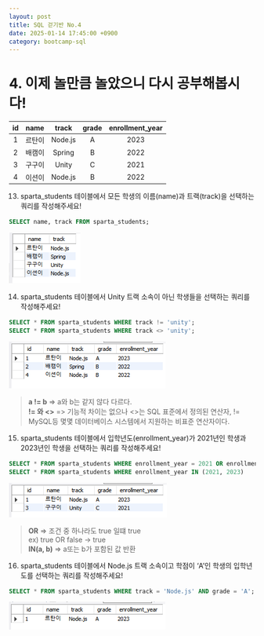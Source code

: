 ```yaml
---
layout: post
title: SQL 걷기반 No.4
date: 2025-01-14 17:45:00 +0900
category: bootcamp-sql
---
```


# 4. 이제 놀만큼 놀았으니 다시 공부해봅시다!

| id | name | track | grade | enrollment_year |
|:--:|:----:|:-----:|:-----:|:---------------:|
| 1 | 르탄이 | Node.js | A   | 2023            |
| 2 | 배캠이 | Spring  | B   | 2022            |
| 3 | 구구이 | Unity   | C   | 2021            |
| 4 | 이션이 | Node.js | B   | 2022            |

13. sparta_students 테이블에서 모든 학생의 이름(name)과 트랙(track)을 선택하는 쿼리를 작성해주세요!
```sql
SELECT name, track FROM sparta_students;
```
![walk4-13](/public/img/walk4-13.png)

14. sparta_students 테이블에서 Unity 트랙 소속이 아닌 학생들을 선택하는 쿼리를 작성해주세요!
```sql
SELECT * FROM sparta_students WHERE track != 'unity';  
SELECT * FROM sparta_students WHERE track <> 'unity';
```
![walk4-14](/public/img/walk4-14.png)
> **a != b** => a와 b는 같지 않다 다르다.  
> **!= 와 <>** => 기능적 차이는 없으나 <>는 SQL 표준에서 정의된 연산자, != MySQL등 몇몇 데이터베이스 시스템에서 지원하는 비표준 연산자이다.

15. sparta_students 테이블에서 입학년도(enrollment_year)가 2021년인 학생과 2023년인 학생을 선택하는 쿼리를 작성해주세요!
```sql
SELECT * FROM sparta_students WHERE enrollment_year = 2021 OR enrollment_year = 2023;  
SELECT * FROM sparta_students WHERE enrollment_year IN (2021, 2023)
```
![walk4-15](/public/img/walk4-15.png)
> **OR** => 조건 중 하나라도 true 일떄 true  
ex) true OR false -> true  
**IN(a, b)** => a또는 b가 포함된 값 반환

16. sparta_students 테이블에서 Node.js 트랙 소속이고 학점이 ‘A’인 학생의 입학년도를 선택하는 쿼리를 작성해주세요!
```sql
SELECT * FROM sparta_students WHERE track = 'Node.js' AND grade = 'A';
```
![walk4-16](/public/img/walk4-16.png)

